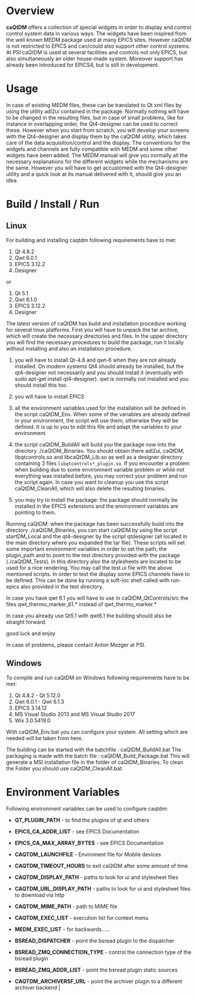 # Overview
__caQtDM__ offers a collection of special widgets in order to display and control control system data in various ways. The widgets have been inspired from the well known MEDM package used
at many EPICS sites. However caQtDM is not restricted to EPICS and can/could also support other control systems. At PSI caQtDM is used at several facilities and controls not only EPICS, but also simultaneously
an older house-made system. Moreover support has already been introduced for EPICS4, but is still in development.

# Usage
In case of existing MEDM files, these can be translated to Qt xml files by using the utility adl2ui contained in the package. Normally nothing will have to be changed in the resulting files, but in case of small problems, like for instance in overlapping order, the Qt4-designer can be used to correct these. However when you start from scratch, you will develop your screens with the Qt4-designer and display them by the caQtDM utility, which takes care of the data acquisition/control and the display. The conventions for the widgets and channels are fully compatible with MEDM and some other widgets have been added. The MEDM manual will give you normally all the necessary explanations for the different widgets while the mechanisms are the same. However you will have to get accustomed with the Qt4-designer utility and a quick look at its manual delivered with it, should give you an idea.

# Build / Install / Run

## Linux
For building and installing caqtdm following requirements have to met:

1. Qt 4.8.2
2. Qwt 6.0.1
3. EPICS 3.12.2
4. Designer

or

1. Qt 5.1
2. Qwt 6.1.0
3. EPICS 3.12.2
4. Designer

The latest version of caQtDM has build and installation procedure working for several linux platforms. First you will have to unpack the tar archive, which will create the necessary directories and files. In the upper directory you will find the necessary procedures to build the package, run it locally without installing and also an installation procedure.

  1. you will have to install Qt-4.8 and qwt-6 when they are not already installed. On modern systems Qt4 should already be installed, but the qt4-designer not necessarily and you should install it (eventually with sudo apt-get install qt4-designer). qwt is normally not installed and you should install this too.

  2. you will have to install EPICS

  3. all the environment variables used for the installation will be defined in the script caQtDM_Env. When some of the variables are already defined in your environment, the script will use them, otherwise they will be defined. It is up to you to edit this file and adapt the variables to your environment.

  4. the script caQtDM_BuildAll will build you the package now into the directory ./caQtDM_Binaries. You should obtain there adl2ui, caQtDM, libqtcontrols.so and libcaQtDM_Lib.so as well as a designer directory containing 3 files `libqtcontrols*_plugin.so`. If you encounter a problem when building due to some environment variable problem or while not everything was installed before, you may correct your problem and run the script again. In case you want to cleanup you use the script caQtDM_CleanAll, which will also delete the resulting binaries.

  5. you may try to install the package: the package should normally be installed in the EPICS extensions and the environment variables are pointing to them.

Running caQtDM: when the package has been successfully build into the directory ./caQtDM_Binaries, you can start caQtDM by using the script startDM_Local
and the qt4-designer by the script qtdesigner (all located in the main directory where you expanded the tar file). These scripts will set some important environment variables in order to set the path, the plugin_path and to point to the test directory provided with the package (./caQtDM_Tests). In this directory also the stylesheets are located to be used for a nice rendering. You may call the test.ui file with the above mentioned scripts. In order to test the display some EPICS channels have to be defined. This can be done by running a soft-ioc shell called with run-epics also provided in the test directory.

In case you have qwt 6.1 you will have to use in caQtDM_QtControls/src the files qwt_thermo_marker_61.* instead of qwt_thermo_marker.*

In case you already use Qt5.1 with qwt6.1 the building should also be straight forward.

good luck and enjoy

In case of problems, please contact Anton Mezger at PSI.

## Windows
To compile and run caQtDM on Windows following requirements have to be met:

1. Qt 4.8.2 - Qt 5.12.0
2. Qwt 6.0.1 - Qwt 6.1.3
3. EPICS 3.14.12
4. MS Visual Studio 2013 and MS Visual Studio 2017 
5. Wix 3.0.5419.0

With caQtDM_Env.bat you can configure your system. All setting which are needed will be taken from here.

The building can be started with the batchfile 	: caQtDM_BuildAll.bat
The packaging is made with the batch file 	: caQtDM_Build_Package.bat
This will generate a MSI installation file in the folder of caQtDM_Binaries.
To clean the Folder you should use caQtDM_CleanAll.bat.


# Environment Variables
Following environment variables can be used to configure caqtdm:

- __QT_PLUGIN_PATH__ - to find the plugins of qt and others

- __EPICS_CA_ADDR_LIST__ - see EPICS Documentation 
- __EPICS_CA_MAX_ARRAY_BYTES__ - see EPICS Documentation

- __CAQTDM_LAUNCHFILE__ - Enviroment file for Mobile devices

- __CAQTDM_TIMEOUT_HOURS__ to exit caQtDM after some amount of time
- __CAQTDM_DISPLAY_PATH__ - paths to look for ui and stylesheet files
- __CAQTDM_URL_DISPLAY_PATH__ - paths to look for ui and stylesheet files to download via http
- __CAQTDM_MIME_PATH__ - path to MIME file

- __CAQTDM_EXEC_LIST__ - execution list for context menu
- __MEDM_EXEC_LIST__ - for backwards......

- __BSREAD_DISPATCHER__ - point the bsread plugin to the dispatcher 
- __BSREAD_ZMQ_CONNECTION_TYPE__ - control the connection type of the bsread plugin 
- __BSREAD_ZMQ_ADDR_LIST__ - point the bsread plugin static sources 

- __CAQTDM_ARCHIVERSF_URL__ - point the archiver plugin to a different archiver backend |